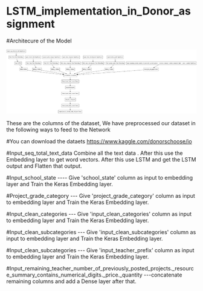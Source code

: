 # LSTM_implementation_in_Donor_assignment

#Architecure of the Model

![Screenshot](LSTM_Image_2.jpeg)


These are the columns of the dataset, We have preprocessed our dataset in the following ways to feed to the Network

#You can download the dataets https://www.kaggle.com/donorschoose/io 

#Input_seq_total_text_data   Combine all the text data . After this use the Embedding layer to get word vectors. After this use LSTM and get the LSTM output and Flatten that output.

#Input_school_state ---- Give 'school_state' column as input to embedding layer and Train the Keras Embedding layer.

#Project_grade_category --- Give 'project_grade_category' column as input to embedding layer and Train the Keras Embedding layer.

#Input_clean_categories --- Give 'input_clean_categories' column as input to embedding layer and Train the Keras Embedding layer.

#Input_clean_subcategories --- Give 'input_clean_subcategories' column as input to embedding layer and Train the Keras Embedding layer.

#Input_clean_subcategories --- Give 'input_teacher_prefix' column as input to embedding layer and Train the Keras Embedding layer.

#Input_remaining_teacher_number_of_previously_posted_projects._resource_summary_contains_numerical_digits._price._quantity ---concatenate remaining columns and add a Dense layer after that.





